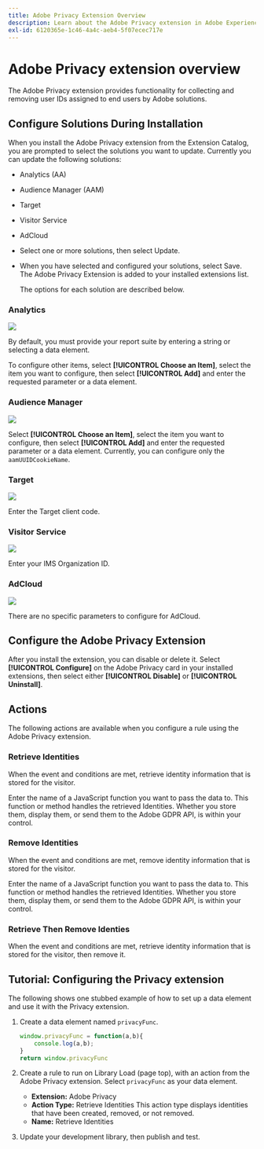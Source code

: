 ```yaml
---
title: Adobe Privacy Extension Overview
description: Learn about the Adobe Privacy extension in Adobe Experience Platform Launch.
exl-id: 6120365e-1c46-4a4c-aeb4-5f07ecec717e
---
```

# Adobe Privacy extension overview

The Adobe Privacy extension provides functionality for collecting and removing user IDs assigned to end users by Adobe solutions.

## Configure Solutions During Installation

When you install the Adobe Privacy extension from the Extension Catalog, you are prompted to select the solutions you want to update. Currently you can update the following solutions:

* Analytics (AA)
* Audience Manager (AAM)
* Target
* Visitor Service
* AdCloud
* Select one or more solutions, then select Update.
* When you have selected and configured your solutions, select Save. The Adobe Privacy Extension is added to your installed extensions list.

  The options for each solution are described below.

### Analytics

![](/help/assets/ext-privacy-aa.jpg)

By default, you must provide your report suite by entering a string or selecting a data element.

To configure other items, select **[!UICONTROL Choose an Item]**, select the item you want to configure, then select **[!UICONTROL Add]** and enter the requested parameter or a data element.

### Audience Manager

![](/help/assets/ext-privacy-aam.jpg)

Select **[!UICONTROL Choose an Item]**, select the item you want to configure, then select **[!UICONTROL Add]** and enter the requested parameter or a data element. Currently, you can configure only the `aamUUIDCookieName`.

### Target

![](/help/assets/ext-privacy-target.jpg)

Enter the Target client code.

### Visitor Service

![](/help/assets/ext-privacy-visitor.jpg)

Enter your IMS Organization ID.

### AdCloud

![](/help/assets/ext-privacy-adcloud.jpg)

There are no specific parameters to configure for AdCloud.

## Configure the Adobe Privacy Extension

After you install the extension, you can disable or delete it. Select **[!UICONTROL Configure]** on the Adobe Privacy card in your installed extensions, then select either **[!UICONTROL Disable]** or **[!UICONTROL Uninstall]**.

## Actions

The following actions are available when you configure a rule using the Adobe Privacy extension.

### Retrieve Identities

When the event and conditions are met, retrieve identity information that is stored for the visitor.

Enter the name of a JavaScript function you want to pass the data to. This function or method handles the retrieved Identities. Whether you store them, display them, or send them to the Adobe GDPR API, is within your control.

### Remove Identities

When the event and conditions are met, remove identity information that is stored for the visitor.

Enter the name of a JavaScript function you want to pass the data to. This function or method handles the retrieved Identities. Whether you store them, display them, or send them to the Adobe GDPR API, is within your control.

### Retrieve Then Remove Identies

When the event and conditions are met, retrieve identity information that is stored for the visitor, then remove it.

## Tutorial: Configuring the Privacy extension

The following shows one stubbed example of how to set up a data element and use it with the Privacy extension.

1. Create a data element named `privacyFunc`.

    ``` JavaScript
    window.privacyFunc = function(a,b){
        console.log(a,b);
    }
    return window.privacyFunc
    ```

1. Create a rule to run on Library Load (page top), with an action from the Adobe Privacy extension.  Select `privacyFunc` as your data element.

    * **Extension:** Adobe Privacy
    * **Action Type:** Retrieve Identities
        This action type displays identities that have been created, removed, or not removed.
    * **Name:** Retrieve Identities

1. Update your development library, then publish and test.
